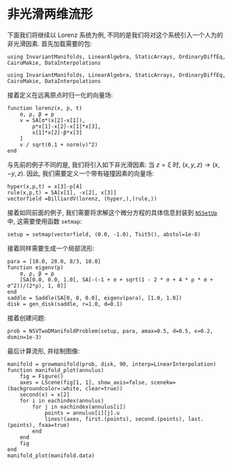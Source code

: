 # 非光滑两维流形

下面我们将继续以 Lorenz 系统为例, 不同的是我们将对这个系统引入一个人为的非光滑因素. 首先加载需要的包:

```@setup non_smooth_two
using InvariantManifolds, LinearAlgebra, StaticArrays, OrdinaryDiffEq, CairoMakie, DataInterpolations
```

```@repl non_smooth_two
using InvariantManifolds, LinearAlgebra, StaticArrays, OrdinaryDiffEq, CairoMakie, DataInterpolations
```

接着定义在远离原点时归一化的向量场:
```@repl non_smooth_two
function lorenz(x, p, t)
    σ, ρ, β = p
    v = SA[σ*(x[2]-x[1]),
        ρ*x[1]-x[2]-x[1]*x[3],
        x[1]*x[2]-β*x[3]
    ]
    v / sqrt(0.1 + norm(v)^2)
end
```
与先前的例子不同的是, 我们将引入如下非光滑因素: 当 $z=\xi$ 时, $(x,y,z)\rightarrow(x,-y,z)$. 
因此, 我们需要定义一个带有碰撞因素的向量场:
```@example non_smooth_two
hyper(x,p,t) = x[3]-p[4]
rule(x,p,t) = SA[x[1], -x[2], x[3]]
vectorfield =BilliardV(lorenz, (hyper,),(rule,))
```

接着如同前面的例子, 我们需要将求解这个微分方程的具体信息封装到 [`NSSetUp`](@ref) 中, 这需要使用函数 `setmap`:
```@repl non_smooth_two
setup = setmap(vectorfield, (0.0, -1.0), Tsit5(), abstol=1e-8)
```

接着同样需要生成一个局部流形:
```@example non_smooth_two
para = [10.0, 28.0, 8/3, 10.0]
function eigenv(p)
    σ, ρ, β = p
    [SA[0.0, 0.0, 1.0], SA[-(-1 + σ + sqrt(1 - 2 * σ + 4 * ρ * σ + σ^2))/(2*ρ), 1, 0]]
end
saddle = Saddle(SA[0, 0, 0.0], eigenv(para), [1.0, 1.0])
disk = gen_disk(saddle, r=1.0, d=0.1)
```
接着创建问题:
```@repl non_smooth_two
prob = NSVTwoDManifoldProblem(setup, para, amax=0.5, d=0.5, ϵ=0.2, dsmin=1e-3)
```
最后计算流形, 并绘制图像:
```@example non_smooth_two
manifold = growmanifold(prob, disk, 90, interp=LinearInterpolation)
function manifold_plot(annulus)
    fig = Figure()
    axes = LScene(fig[1, 1], show_axis=false, scenekw=(backgroundcolor=:white, clear=true))
    second(x) = x[2]
    for i in eachindex(annulus)
        for j in eachindex(annulus[i])
            points = annulus[i][j].u
            lines!(axes, first.(points), second.(points), last.(points), fxaa=true)
        end
    end
    fig
end
manifold_plot(manifold.data)
```